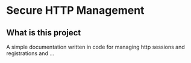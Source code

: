 # Secure HTTP Management

## What is this project

A simple documentation written in code for managing http 
sessions and registrations and ...
 